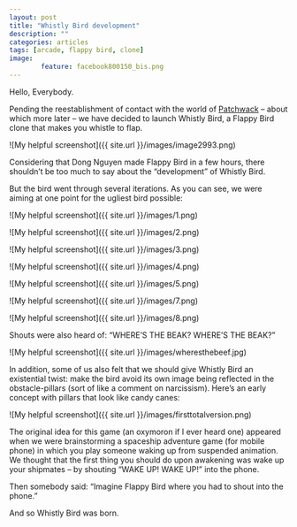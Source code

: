 ```yaml
---
layout: post
title: "Whistly Bird development"
description: ""
categories: articles
tags: [arcade, flappy bird, clone]
image: 
        feature: facebook800150_bis.png
---
```

Hello, Everybody.

Pending the reestablishment of contact with the world of [Patchwack](http://www.oceanshipgames.com/articles/patchwack/) – about which more later – we have decided to launch Whistly Bird, a Flappy Bird clone that makes you whistle to flap.

![My helpful screenshot]({{ site.url }}/images/image2993.png)

Considering that Dong Nguyen made Flappy Bird in a few hours, there shouldn’t be too much to say about the “development” of Whistly Bird. 

But the bird went through several iterations. As you can see, we were aiming at one point for the ugliest bird possible:

![My helpful screenshot]({{ site.url }}/images/1.png)

![My helpful screenshot]({{ site.url }}/images/2.png)

![My helpful screenshot]({{ site.url }}/images/3.png)

![My helpful screenshot]({{ site.url }}/images/4.png)

![My helpful screenshot]({{ site.url }}/images/5.png)

![My helpful screenshot]({{ site.url }}/images/7.png)

![My helpful screenshot]({{ site.url }}/images/8.png)

Shouts were also heard of: “WHERE’S THE BEAK? WHERE’S THE BEAK?”

![My helpful screenshot]({{ site.url }}/images/wheresthebeef.jpg)

In addition, some of us also felt that we should give Whistly Bird an existential twist: make the bird avoid its own image being reflected in the obstacle-pillars (sort of like a comment on narcissism). Here’s an early concept with pillars that look like candy canes:

![My helpful screenshot]({{ site.url }}/images/firsttotalversion.png)

The original idea for this game (an oxymoron if I ever heard one) appeared when we were brainstorming a spaceship adventure game (for mobile phone) in which you play someone waking up from suspended animation. We thought that the first thing you should do upon awakening was wake up your shipmates – by shouting “WAKE UP! WAKE UP!” into the phone.

Then somebody said: “Imagine Flappy Bird where you had to shout into the phone.”

And so Whistly Bird was born.

